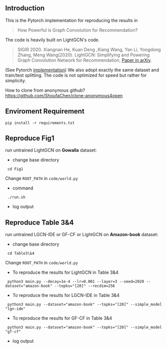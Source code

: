 ## Introduction

This is the Pytorch implementation for reproducing the results in 

> How Powerful is Graph Convolution for Recommendation?

The code is heavily built on LightGCN's code.

>SIGIR 2020. Xiangnan He, Kuan Deng ,Xiang Wang, Yan Li, Yongdong Zhang, Meng Wang(2020). LightGCN: Simplifying and Powering Graph Convolution Network for Recommendation, [Paper in arXiv](https://arxiv.org/abs/2002.02126).

(See Pytorch [implementation](https://github.com/gusye1234/LightGCN-PyTorch))
We also adopt exactly the same dataset and train/test splitting. The code is not optimized for speed but rather for simplicity.

How to clone from anonymous github? https://github.com/ShoufaChen/clone-anonymous4open

## Enviroment Requirement

`pip install -r requirements.txt`

## Reproduce Fig1

run untrained LightGCN on **Gowalla** dataset:

* change base directory

` cd Fig1`

Change `ROOT_PATH` in `code/world.py`

* command

` ./run.sh`

* log output

## Reproduce Table 3&4

run untrained LGCN-IDE or GF-CF or LightGCN on **Amazon-book** dataset:

* change base directory

` cd Table3\&4`

Change `ROOT_PATH` in `code/world.py`

* To reproduce the results for LightGCN in Table 3&4

` python3 main.py --decay=1e-4 --lr=0.001 --layer=3 --seed=2020 --dataset="amazon-book" --topks="[20]" --recdim=256`

* To reproduce the results for LGCN-IDE in Table 3&4

` python3 main.py --dataset="amazon-book" --topks="[20]" --simple_model "lgn-ide"`

* To reproduce the results for GF-CF in Table 3&4

` python3 main.py --dataset="amazon-book" --topks="[20]" --simple_model "gf-cf"`

* log output







